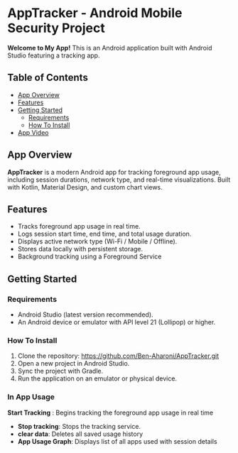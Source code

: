 # AppTracker - Android Mobile Security Project

**Welcome to My App!** This is an Android application built with Android Studio featuring a tracking app.

## Table of Contents
- [App Overview](#app-overview)
- [Features](#features)
- [Getting Started](#getting-started)
  - [Requirements](#requirements)
  - [How To Install](#how-to-install)
- [App Video](#app-video)

## App Overview
**AppTracker** is a modern Android app for tracking foreground app usage, including session durations, network type, and real-time visualizations. Built with Kotlin, Material Design, and custom chart views.

## Features
- Tracks foreground app usage in real time.
- Logs session start time, end time, and total usage duration.
- Displays active network type (Wi-Fi / Mobile / Offline).
- Stores data locally with persistent storage.
- Background tracking using a Foreground Service

## Getting Started

### Requirements
- Android Studio (latest version recommended).
- An Android device or emulator with API level 21 (Lollipop) or higher.


### How To Install
1. Clone the repository: https://github.com/Ben-Aharoni/AppTracker.git
2. Open a new project in Android Studio.
4. Sync the project with Gradle.
5. Run the application on an emulator or physical device.

### In App Usage
**Start Tracking** : Begins tracking the foreground app usage in real time
- **Stop tracking**: Stops the tracking service.
- **clear data**: Deletes all saved usage history
- **App Usage Graph**:  Displays list of all apps used with session details
